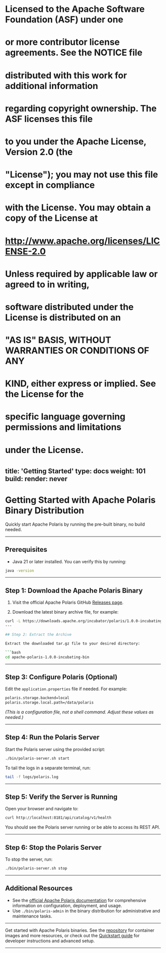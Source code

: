 #
# Licensed to the Apache Software Foundation (ASF) under one
# or more contributor license agreements.  See the NOTICE file
# distributed with this work for additional information
# regarding copyright ownership.  The ASF licenses this file
# to you under the Apache License, Version 2.0 (the
# "License"); you may not use this file except in compliance
# with the License.  You may obtain a copy of the License at
#
#   http://www.apache.org/licenses/LICENSE-2.0
#
# Unless required by applicable law or agreed to in writing,
# software distributed under the License is distributed on an
# "AS IS" BASIS, WITHOUT WARRANTIES OR CONDITIONS OF ANY
# KIND, either express or implied.  See the License for the
# specific language governing permissions and limitations
# under the License.
#

title: 'Getting Started'
type: docs
weight: 101
build:
  render: never
---

# Getting Started with Apache Polaris Binary Distribution

Quickly start Apache Polaris by running the pre-built binary, no build needed.

---

## Prerequisites

- Java 21 or later installed. You can verify this by running:

```bash
java -version
```

---

## Step 1: Download the Apache Polaris Binary

1. Visit the official Apache Polaris GitHub
   [Releases page](https://github.com/apache/polaris/releases).

2. Download the latest binary archive file, for example:

```bash
curl -L https://downloads.apache.org/incubator/polaris/1.0.0-incubating/polaris-bin-1.0.0-incubating.tgz | tar xz```
---

## Step 2: Extract the Archive

Extract the downloaded tar.gz file to your desired directory:

```bash
cd apache-polaris-1.0.0-incubating-bin
```

---

## Step 3: Configure Polaris (Optional)

Edit the `application.properties` file if needed. For example:

```bash
polaris.storage.backend=local
polaris.storage.local.path=/data/polaris
```
*(This is a configuration file, not a shell command. Adjust these values as needed.)*

---

## Step 4: Run the Polaris Server

Start the Polaris server using the provided script:

```bash
./bin/polaris-server.sh start
```

To tail the logs in a separate terminal, run:

```bash
tail -f logs/polaris.log
```

---

## Step 5: Verify the Server is Running

Open your browser and navigate to:

```bash
curl http://localhost:8181/api/catalog/v1/health
```

You should see the Polaris server running or be able to access its REST API.

---

## Step 6: Stop the Polaris Server

To stop the server, run:

```bash
./bin/polaris-server.sh stop
```

---

## Additional Resources

- See the [official Apache Polaris documentation](https://polaris.apache.org/docs/) for comprehensive information on configuration, deployment, and usage.
- Use `./bin/polaris-admin` in the binary distribution for administrative and maintenance tasks.
  
---

Get started with Apache Polaris binaries. See the [repository](https://github.com/apache/polaris) for container images and more resources, or check out the [Quickstart guide](https://polaris.apache.org/in-dev/unreleased/getting-started/quickstart/) for developer instructions and advanced setup.

---
